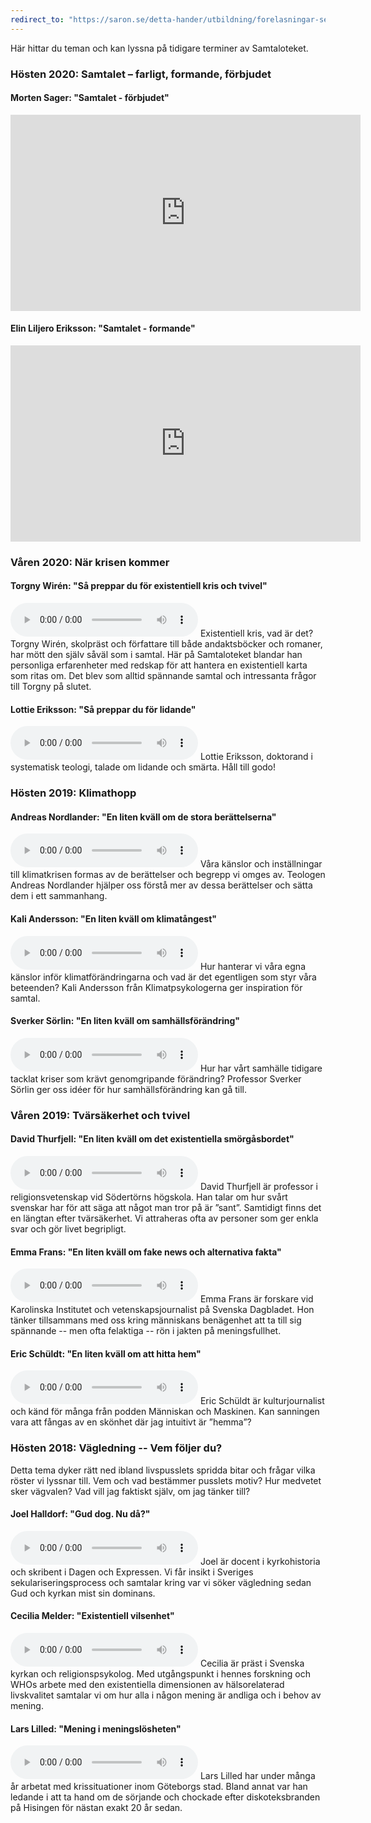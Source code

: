 ```yaml
---
redirect_to: "https://saron.se/detta-hander/utbildning/forelasningar-seminarium/samtaloteket/"
---
```


Här hittar du teman och kan lyssna på tidigare terminer av Samtaloteket.

### Hösten 2020: Samtalet – farligt, formande, förbjudet

#### Morten Sager: "Samtalet - förbjudet"
<iframe src="https://www.facebook.com/plugins/video.php?height=314&href=https%3A%2F%2Fwww.facebook.com%2Fsamtaloteket%2Fvideos%2F804779230355915%2F&show_text=false&width=560" width="560" height="314" style="border:none;overflow:hidden;padding:0" scrolling="no" frameborder="0" allowfullscreen="true" allow="autoplay; clipboard-write; encrypted-media; picture-in-picture; web-share" allowFullScreen="true"></iframe>

#### Elin Liljero Eriksson: "Samtalet - formande"
<iframe src="https://www.facebook.com/plugins/video.php?height=314&href=https%3A%2F%2Fwww.facebook.com%2Fsamtaloteket%2Fvideos%2F1344119282604667%2F&show_text=false&width=560" width="560" height="314" style="border:none;overflow:hidden;padding:0" scrolling="no" frameborder="0" allowfullscreen="true" allow="autoplay; clipboard-write; encrypted-media; picture-in-picture; web-share" allowFullScreen="true"></iframe>

### Våren 2020: När krisen kommer

#### Torgny Wirén: "Så preppar du för existentiell kris och tvivel"
<audio controls src="http://pod.samtaloteket.se/episodes/Samtaloteket-17-torgny-wiren.mp3">
Din webbläsare städjer inte inbäddat ljud.
</audio>
Existentiell kris, vad är det? Torgny Wirén, skolpräst och författare till både
andaktsböcker och romaner, har mött den själv såväl som i samtal. Här på
Samtaloteket blandar han personliga erfarenheter med redskap för att hantera en
existentiell karta som ritas om. Det blev som alltid spännande samtal och
intressanta frågor till Torgny på slutet.

#### Lottie Eriksson: "Så preppar du för lidande"
<audio controls src="http://pod.samtaloteket.se/episodes/Samtaloteket-19-lottie-eriksson.mp3">
Din webbläsare städjer inte inbäddat ljud.
</audio>
Lottie Eriksson, doktorand i systematisk teologi, talade om lidande och smärta.
Håll till godo!

### Hösten 2019: Klimathopp

#### Andreas Nordlander: "En liten kväll om de stora berättelserna"
<audio controls src="http://pod.samtaloteket.se/episodes/Samtaloteket-13-andreas-nordlander.mp3">
Din webbläsare städjer inte inbäddat ljud.
</audio>
Våra känslor och inställningar till klimatkrisen formas av de berättelser och
begrepp vi omges av. Teologen Andreas Nordlander hjälper oss förstå mer av
dessa berättelser och sätta dem i ett sammanhang. 

#### Kali Andersson: "En liten kväll om klimatångest"
<audio controls src="http://pod.samtaloteket.se/episodes/Samtaloteket-14-kali-andersson.mp3">
Din webbläsare städjer inte inbäddat ljud.
</audio>
Hur hanterar vi våra egna känslor inför klimatförändringarna och vad är det
egentligen som styr våra beteenden? Kali Andersson från Klimatpsykologerna ger
inspiration för samtal.

#### Sverker Sörlin: "En liten kväll om samhällsförändring"
<audio controls src="http://pod.samtaloteket.se/episodes/Samtaloteket-15-sverker-sorlin.mp3">
Din webbläsare städjer inte inbäddat ljud.
</audio>
Hur har vårt samhälle tidigare tacklat kriser som krävt genomgripande förändring?
Professor Sverker Sörlin ger oss idéer för hur samhällsförändring kan gå till.


### Våren 2019: Tvärsäkerhet och tvivel

#### David Thurfjell: "En liten kväll om det existentiella smörgåsbordet"
<audio controls src="http://pod.samtaloteket.se/episodes/Samtaloteket-07-david-thurfjell.mp3">
Din webbläsare städjer inte inbäddat ljud.
</audio>
David Thurfjell är professor i religionsvetenskap vid Södertörns högskola. Han
talar om hur svårt svenskar har för att säga att något man tror på är ”sant”.
Samtidigt finns det en längtan efter tvärsäkerhet. Vi attraheras ofta av
personer som ger enkla svar och gör livet begripligt.

#### Emma Frans: "En liten kväll om fake news och alternativa fakta"
<audio controls src="http://pod.samtaloteket.se/episodes/Samtaloteket-09-emma-frans.mp3">
Din webbläsare städjer inte inbäddat ljud.
</audio>
Emma Frans är forskare vid Karolinska Institutet och vetenskapsjournalist på
Svenska Dagbladet. Hon tänker tillsammans med oss kring människans benägenhet
att ta till sig spännande -- men ofta felaktiga -- rön i jakten på
meningsfullhet.

#### Eric Schüldt: "En liten kväll om att hitta hem"
<audio controls src="http://pod.samtaloteket.se/episodes/Samtaloteket-11-eric-schuldt.mp3">
Din webbläsare städjer inte inbäddat ljud.
</audio>
Eric Schüldt är kulturjournalist och känd för många från podden Människan och
Maskinen. Kan sanningen vara att fångas av en skönhet där jag intuitivt är
”hemma”?


### Hösten 2018: Vägledning -- Vem följer du?
Detta tema dyker rätt ned ibland livspusslets spridda bitar och frågar
vilka röster vi lyssnar till. Vem och vad bestämmer pusslets motiv? Hur medvetet
sker vägvalen? Vad vill jag faktiskt själv, om jag tänker till?

#### Joel Halldorf: "Gud dog. Nu då?"
<audio controls src="http://pod.samtaloteket.se/episodes/Samtaloteket-01-joel-halldorf.mp3">
Din webbläsare stödjer inte inbäddat ljud.
</audio>
Joel är docent i kyrkohistoria och skribent i Dagen och Expressen.
Vi får insikt i Sveriges sekulariseringsprocess och samtalar kring var
vi söker vägledning sedan Gud och kyrkan mist sin dominans.

#### Cecilia Melder: "Existentiell vilsenhet"
<audio controls src="http://pod.samtaloteket.se/episodes/Samtaloteket-03-cecilia-melder.mp3">
Din webbläsare stödjer inte inbäddat ljud.
</audio>
Cecilia är präst i Svenska kyrkan och religionspsykolog.
Med utgångspunkt i hennes forskning och WHOs arbete med den existentiella
dimensionen av hälsorelaterad livskvalitet samtalar vi om hur alla i någon
mening är andliga och i behov av mening.

#### Lars Lilled: "Mening i meningslösheten"
<audio controls src="http://pod.samtaloteket.se/episodes/Samtaloteket-05-lars-lilled.mp3">
Din webbläsare stödjer inte inbäddat ljud.
</audio>
Lars Lilled har under många år arbetat med krissituationer inom Göteborgs stad.
Bland annat var han ledande i att ta hand om de sörjande och chockade efter
diskoteksbranden på Hisingen för nästan exakt 20 år sedan.
